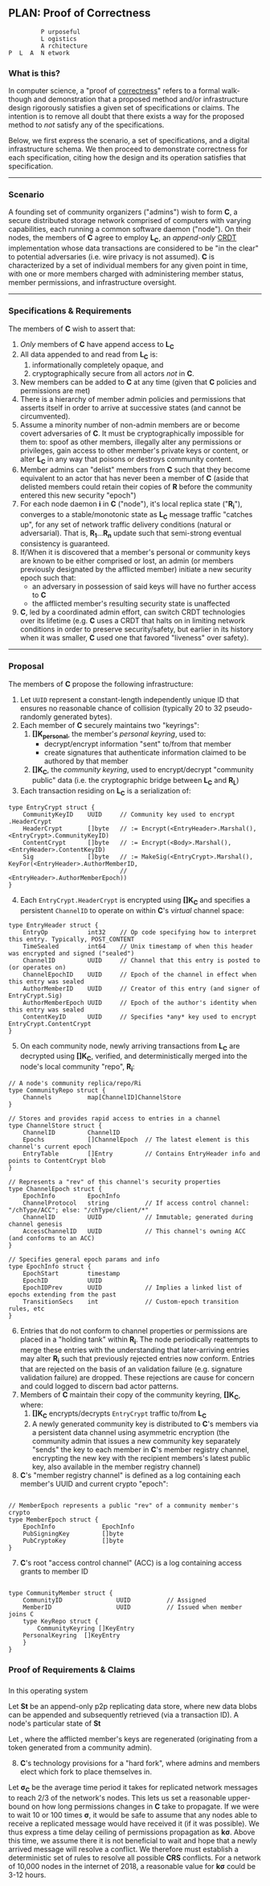 ## PLAN: Proof of Correctness

```
         P urposeful
         L ogistics
         A rchitecture
P  L  A  N etwork
```

### What is this?

In computer science, a "proof of [correctness](https://en.wikipedia.org/wiki/Correctness_(computer_science))" refers to a formal walk-though and demonstration that a proposed method and/or infrastructure design rigorously satisfies a given set of specifications or claims.  The intention is to remove all doubt that there exists a way for the proposed method to _not_ satisfy any of the specifications.

Below, we first express the scenario, a set of specifications, and a digital infrastructure schema.  We then proceed to demonstrate correctness for each specification, citing how the design and its operation satisfies that specification.  

---

### Scenario

A founding set of community organizers ("admins") wish to form **C**, a secure distributed storage network comprised of computers with varying capabilities, each running a common software daemon ("node"). On their nodes, the members of **C** agree to employ **L<sub>C</sub>**, an _append-only_ [CRDT](https://en.wikipedia.org/wiki/Conflict-free_replicated_data_type) implementation whose data transactions are considered to be "in the clear" to potential adversaries (i.e. wire privacy is not assumed).  **C** is characterized by a set of individual members for any given point in time, with one or more members charged with administering member status, member permissions, and infrastructure oversight.  

---

### Specifications & Requirements

The members of **C** wish to assert that:
   1. _Only_ members of **C** have append access to **L<sub>C</sub>**
   2. All data appended to and read from **L<sub>C</sub>** is:
      1. informationally completely opaque, and
      2. cryptographically secure from all actors *not* in **C**.
   3. New members can be added to **C** at any time (given that **C** policies and permissions are met)
   4. There is a hierarchy of member admin policies and permissions that asserts itself in order to arrive at successive states (and cannot be circumvented).
   5. Assume a minority number of non-admin members are or become covert adversaries of **C**.  It must be cryptographically impossible for them to: spoof as other members, illegally alter any permissions or privileges, gain access to other member's private keys or content, or alter **L<sub>C</sub>** in any way that poisons or destroys community content.
   5. Member admins can "delist" members from **C** such that they become equivalent to an actor that has never been a member of **C** (aside that delisted members could retain their copies of **R** before the community entered this new security "epoch")
   4. For each node daemon **i** in **C** ("node"), it's local replica state ("**R<sub>i</sub>**"), converges to a stable/monotonic state as **L<sub>C</sub>** message traffic "catches up", for any set of network traffic delivery conditions (natural or adversarial).  That is, **R<sub>1</sub>**...**R<sub>n</sub>** update such that semi-strong eventual consistency is guaranteed.
   6. If/When it is discovered that a member's personal or community keys are known to be either comprised or lost, an admin (or members previously designated by the afflicted member) initiate a new security epoch such that:
       - an adversary in possession of said keys will have no further access to **C**
       - the afflicted member's resulting security state is unaffected
   7. **C**, led by a coordinated admin effort, can switch CRDT technologies over its lifetime (e.g. **C** uses a CRDT that halts on in limiting network conditions in order to preserve security/safety, but earlier in its history when it was smaller, **C** used one that favored "liveness" over safety).


---

### Proposal

The members of **C** propose the following infrastructure:
   1. Let `UUID` represent a constant-length independently unique ID that ensures no reasonable chance of collision (typically 20 to 32 pseudo-randomly generated bytes).
   2. Each member of **C** securely maintains two "keyrings":
      1. **[]K<sub>personal</sub>**, the member's _personal keyring_, used to:
           - decrypt/encrypt information "sent" to/from that member
           - create signatures that authenticate information claimed to be authored by that member
      2. **[]K<sub>C</sub>**, the _community keyring_, used to encrypt/decrypt "community public" data (i.e. the cryptographic bridge between **L<sub>C</sub>** and **R<sub>L</sub>**)
   3. Each transaction residing on **L<sub>C</sub>** is a serialization of:
   ```
   type EntryCrypt struct {
       CommunityKeyID    UUID     // Community key used to encrypt .HeaderCrypt
       HeaderCrypt       []byte   // := Encrypt(<EntryHeader>.Marshal(), <EntryCrypt>.CommunityKeyID)
       ContentCrypt      []byte   // := Encrypt(<Body>.Marshal(), <EntryHeader>.ContentKeyID)
       Sig               []byte   // := MakeSig(<EntryCrypt>.Marshal(), KeyFor(<EntryHeader>.AuthorMemberID,
                                  //                                           <EntryHeader>.AuthorMemberEpoch))
   }
   ```
   4. Each `EntryCrypt.HeaderCrypt` is encrypted using **[]K<sub>C</sub>** and specifies a persistent `ChannelID` to operate on within **C**'s _virtual_ channel space:
   ```
   type EntryHeader struct {
       EntryOp           int32    // Op code specifying how to interpret this entry. Typically, POST_CONTENT
       TimeSealed        int64    // Unix timestamp of when this header was encrypted and signed ("sealed")
       ChannelID         UUID     // Channel that this entry is posted to (or operates on)
       ChannelEpochID    UUID     // Epoch of the channel in effect when this entry was sealed
       AuthorMemberID    UUID     // Creator of this entry (and signer of EntryCrypt.Sig)
       AuthorMemberEpoch UUID     // Epoch of the author's identity when this entry was sealed
       ContentKeyID      UUID     // Specifies *any* key used to encrypt EntryCrypt.ContentCrypt
   }
   ```
   5. On each community node, newly arriving transactions from **L<sub>C</sub>** are decrypted using **[]K<sub>C</sub>**, verified, and deterministically merged into the node's local community "repo", **R<sub>i</sub>**:
   ```
   // A node's community replica/repo/Ri
   type CommunityRepo struct {
       Channels          map[ChannelID]ChannelStore
   }

   // Stores and provides rapid access to entries in a channel
   type ChannelStore struct {
       ChannelID         ChannelID
       Epochs            []ChannelEpoch  // The latest element is this channel's current epoch
       EntryTable        []Entry         // Contains EntryHeader info and points to ContentCrypt blob
   }

   // Represents a "rev" of this channel's security properties
   type ChannelEpoch struct {
       EpochInfo         EpochInfo
       ChannelProtocol   string          // If access control channel: "/chType/ACC"; else: "/chType/client/*"
       ChannelID         UUID            // Immutable; generated during channel genesis
       AccessChannelID   UUID            // This channel's owning ACC (and conforms to an ACC)
   }

   // Specifies general epoch params and info
   type EpochInfo struct {
       EpochStart        timestamp
       EpochID           UUID
       EpochIDPrev       UUID            // Implies a linked list of epochs extending from the past
       TransitionSecs    int             // Custom-epoch transition rules, etc
   }
   ```

   6. Entries that do not conform to channel properties or permissions are placed in a "holding tank" within **R<sub>i</sub>**.  The node periodically reattempts to merge these entries with the understanding that later-arriving entries may alter **R<sub>i</sub>** such that previously rejected entries now conform.  Entries that are rejected on the basis of an validation failure (e.g. signature validation failure) are dropped.  These rejections are cause for concern and could logged to discern bad actor patterns.
   7. Members of **C** maintain their copy of the community keyring, **[]K<sub>C</sub>**, where:
        1. **[]K<sub>C</sub>** encrypts/decrypts `EntryCrypt` traffic to/from **L<sub>C</sub>**
        2. A newly generated community key is distributed to **C**'s members via a persistent data channel using asymmetric encryption (the community admin that issues a new community key separately "sends" the key to each member in **C**'s member registry channel, encrypting the new key with the recipient members's latest public key, also available in the member registry channel)
   8. **C**'s "member registry channel" is defined as a log containing each member's UUID and current crypto "epoch":
```

// MemberEpoch represents a public "rev" of a community member's crypto
type MemberEpoch struct {
    EpochInfo             EpochInfo
    PubSigningKey         []byte
    PubCryptoKey          []byte
}
```
   7. **C**'s root "access control channel" (ACC) is a log containing access grants to member ID



```

type CommunityMember struct {
    CommunityID               UUID          // Assigned
    MemberID                  UUID          // Issued when member joins C
    type KeyRepo struct {
        CommunityKeyring []KeyEntry
    PersonalKeyring  []KeyEntry
    }
}
```


### Proof of Requirements & Claims




###

In this operating system



Let **St** be an append-only p2p replicating data store, where new data blobs can be appended and subsequently retrieved (via a transaction ID).  A node's particular state of **St**

Let
   , where the afflicted member's keys are regenerated (originating from a token generated from a community admin).  


8. **C**'s technology provisions for a "hard fork", where admins and members elect which fork to place themselves in.  

Let **σ<sub>C</sub>** be the average time period it takes for replicated network messages to reach 2/3 of the network's nodes.  This lets us set a reasonable upper-bound on how long permissions changes in **C** take to propagate.  If we were to wait 10 or 100 times **σ**, it would be safe to assume that any nodes able to receive a replicated message would have received it (if it was possible).  We thus express a time delay ceiling of permissions propagation as **kσ**.  Above this time, we assume there it is not beneficial to wait and hope that a newly arrived message will resolve a conflict.  We therefore must establish a deterministic set of rules to resolve all possible **CRS** conflicts.  For a network of 10,000 nodes in the internet of 2018, a reasonable value for **kσ** could be 3-12 hours.
